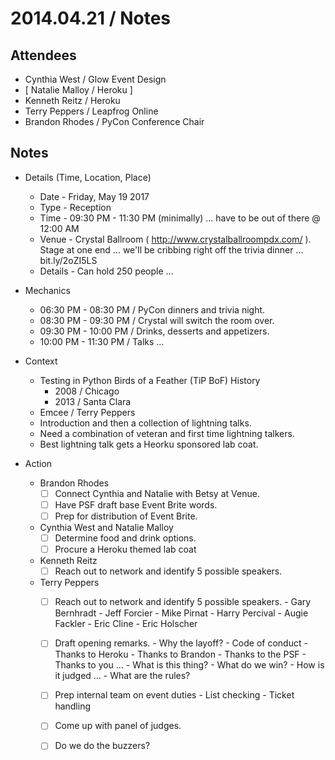
# 2014.04.21 / Notes

## Attendees

- Cynthia West / Glow Event Design
- [ Natalie Malloy / Heroku ]
- Kenneth Reitz / Heroku
- Terry Peppers / Leapfrog Online
- Brandon Rhodes / PyCon Conference Chair


## Notes

- Details (Time, Location, Place)
    - Date - Friday, May 19 2017
    - Type - Reception
    - Time - 09:30 PM - 11:30 PM (minimally) ... have to be out of there @ 12:00 AM
    - Venue - Crystal Ballroom ( http://www.crystalballroompdx.com/ ). Stage at one end ... we'll be cribbing right off the trivia dinner ... bit.ly/2oZI5LS 
    - Details - Can hold 250 people ... 


- Mechanics
    - 06:30 PM - 08:30 PM / PyCon dinners and trivia night. 
    - 08:30 PM - 09:30 PM / Crystal will switch the room over. 
    - 09:30 PM - 10:00 PM / Drinks, desserts and appetizers. 
    - 10:00 PM - 11:30 PM / Talks ... 


- Context 
    - Testing in Python Birds of a Feather (TiP BoF) History
        - 2008 / Chicago
        - 2013 / Santa Clara
    - Emcee / Terry Peppers
    - Introduction and then a collection of lightning talks. 
    - Need a combination of veteran and first time lightning talkers. 
    - Best lightning talk gets a Heorku sponsored lab coat. 


- Action
    - Brandon Rhodes
        - [ ] Connect Cynthia and Natalie with Betsy at Venue. 
        - [ ] Have PSF draft base Event Brite words. 
        - [ ] Prep for distribution of Event Brite.
    - Cynthia West and Natalie Malloy
        - [ ] Determine food and drink options. 
        - [ ] Procure a Heroku themed lab coat
    - Kenneth Reitz
        - [ ] Reach out to network and identify 5 possible speakers.
    - Terry Peppers
        - [ ] Reach out to network and identify 5 possible speakers. 
                - Gary Bernhradt
                - Jeff Forcier
                - Mike Pirnat
                - Harry Percival
                - Augie Fackler
                - Eric Cline
                - Eric Holscher
        - [ ] Draft opening remarks. 
                - Why the layoff?
                - Code of conduct
                - Thanks to Heroku
                - Thanks to Brandon
                - Thanks to the PSF
                - Thanks to you ... 
                - What is this thing?
                - What do we win?
                - How is it judged ...
                - What are the rules?
        - [ ] Prep internal team on event duties 
                - List checking
                - Ticket handling
        - [ ] Come up with panel of judges. 
        - [ ] Do we do the buzzers?

